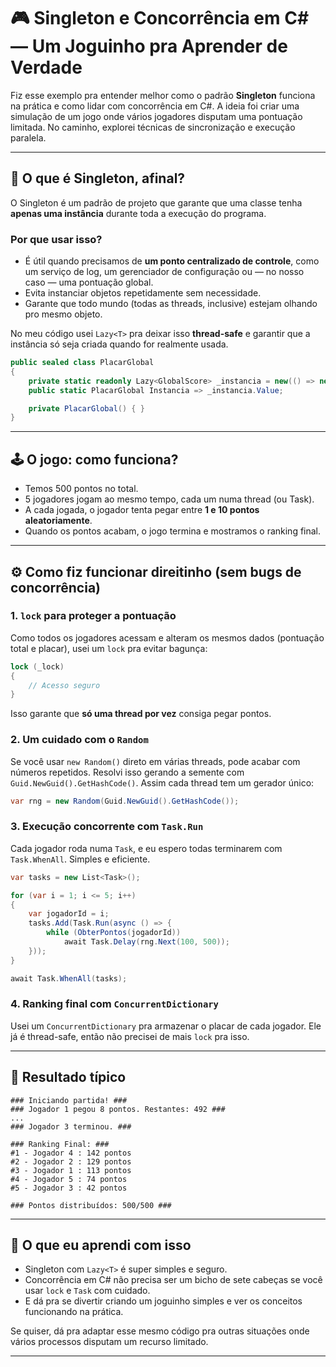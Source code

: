 ﻿
# 🎮 Singleton e Concorrência em C# — Um Joguinho pra Aprender de Verdade

Fiz esse exemplo pra entender melhor como o padrão **Singleton** funciona na prática e como lidar com concorrência em C#. A ideia foi criar uma simulação de um jogo onde vários jogadores disputam uma pontuação limitada. No caminho, explorei técnicas de sincronização e execução paralela.

---

## 🔄 O que é Singleton, afinal?

O Singleton é um padrão de projeto que garante que uma classe tenha **apenas uma instância** durante toda a execução do programa.

### Por que usar isso?
- É útil quando precisamos de **um ponto centralizado de controle**, como um serviço de log, um gerenciador de configuração ou — no nosso caso — uma pontuação global.
- Evita instanciar objetos repetidamente sem necessidade.
- Garante que todo mundo (todas as threads, inclusive) estejam olhando pro mesmo objeto.

No meu código usei `Lazy<T>` pra deixar isso **thread-safe** e garantir que a instância só seja criada quando for realmente usada.

```csharp
public sealed class PlacarGlobal
{
    private static readonly Lazy<GlobalScore> _instancia = new(() => new PlacarGlobal());
    public static PlacarGlobal Instancia => _instancia.Value;

    private PlacarGlobal() { }
}
```

---

## 🕹️ O jogo: como funciona?

- Temos 500 pontos no total.
- 5 jogadores jogam ao mesmo tempo, cada um numa thread (ou Task).
- A cada jogada, o jogador tenta pegar entre **1 e 10 pontos aleatoriamente**.
- Quando os pontos acabam, o jogo termina e mostramos o ranking final.

---

## ⚙️ Como fiz funcionar direitinho (sem bugs de concorrência)

### 1. `lock` para proteger a pontuação

Como todos os jogadores acessam e alteram os mesmos dados (pontuação total e placar), usei um `lock` pra evitar bagunça:

```csharp
lock (_lock)
{
    // Acesso seguro
}
```

Isso garante que **só uma thread por vez** consiga pegar pontos.

### 2. Um cuidado com o `Random`

Se você usar `new Random()` direto em várias threads, pode acabar com números repetidos. Resolvi isso gerando a semente com `Guid.NewGuid().GetHashCode()`. Assim cada thread tem um gerador único:

```csharp
var rng = new Random(Guid.NewGuid().GetHashCode());
```

### 3. Execução concorrente com `Task.Run`

Cada jogador roda numa `Task`, e eu espero todas terminarem com `Task.WhenAll`. Simples e eficiente.

```csharp
var tasks = new List<Task>();

for (var i = 1; i <= 5; i++)
{
    var jogadorId = i;
    tasks.Add(Task.Run(async () => {
        while (ObterPontos(jogadorId))
            await Task.Delay(rng.Next(100, 500));
    }));
}

await Task.WhenAll(tasks);
```

### 4. Ranking final com `ConcurrentDictionary`

Usei um `ConcurrentDictionary` pra armazenar o placar de cada jogador. Ele já é thread-safe, então não precisei de mais `lock` pra isso.

---

## 🏁 Resultado típico

```plaintext
### Iniciando partida! ###
### Jogador 1 pegou 8 pontos. Restantes: 492 ###
...
### Jogador 3 terminou. ###

### Ranking Final: ###
#1 - Jogador 4 : 142 pontos
#2 - Jogador 2 : 129 pontos
#3 - Jogador 1 : 113 pontos
#4 - Jogador 5 : 74 pontos
#5 - Jogador 3 : 42 pontos

### Pontos distribuídos: 500/500 ###
```

---

## 💭 O que eu aprendi com isso

- Singleton com `Lazy<T>` é super simples e seguro.
- Concorrência em C# não precisa ser um bicho de sete cabeças se você usar `lock` e `Task` com cuidado.
- E dá pra se divertir criando um joguinho simples e ver os conceitos funcionando na prática.

Se quiser, dá pra adaptar esse mesmo código pra outras situações onde vários processos disputam um recurso limitado.

---
